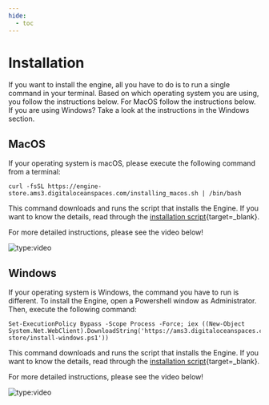 ```yaml
---
hide:
  - toc
---
```


# Installation
If you want to install the engine, all you have to do is to run a single command in your terminal. Based on which
operating system you are using, you follow the instructions below. For MacOS follow the instructions below. If you are
using Windows? Take a look at the instructions in the Windows section.

## MacOS
If your operating system is macOS, please execute the following command from a terminal: 
```
curl -fsSL https://engine-store.ams3.digitaloceanspaces.com/installing_macos.sh | /bin/bash
```
This command downloads and runs the script that installs the Engine. If you want to know the details, read through
the [installation script](https://engine-store.ams3.digitaloceanspaces.com/installing_macos.sh){target=_blank}.

For more detailed instructions, please see the video below!

![type:video](https://www.youtube.com/embed/-C-SHgOj5Ro)

## Windows
If your operating system is Windows, the command you have to run is different. To install the Engine, open a Powershell
window as Administrator. Then, execute the following command:
```
Set-ExecutionPolicy Bypass -Scope Process -Force; iex ((New-Object System.Net.WebClient).DownloadString('https://ams3.digitaloceanspaces.com/engine-store/install-windows.ps1'))
```
This command downloads and runs the script that installs the Engine. If you want to know the details, read through
the [installation script](https://ams3.digitaloceanspaces.com/engine-store/install-windows.ps1){target=_blank}.

For more detailed instructions, please see the video below!

![type:video](https://www.youtube.com/embed/rKLvhZVG3Po)

